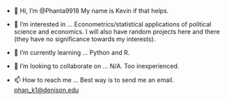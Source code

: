 - 👋 Hi, I’m @Phanta9918
My name is Kevin if that helps.

- 👀 I’m interested in ...
Econometrics/statistical applications of political science and economics. 
I will also have random projects here and there (they have no significance towards my interests).

- 🌱 I’m currently learning ...
Python and R.

- 💞️ I’m looking to collaborate on ...
N/A. Too inexperienced.

- 📫 How to reach me ...
Best way is to send me an email.
phan_k1@denison.edu


<!---
Phanta9918/Phanta9918 is a ✨ special ✨ repository because its `README.md` (this file) appears on your GitHub profile.
You can click the Preview link to take a look at your changes.
--->
